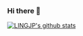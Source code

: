 ### Hi there 👋

[![LINGJP's github stats](https://github-readme-stats.vercel.app/api?username=LINGJP&show_icons=true&theme=radical&hide=prs&include_all_commits=true)](https://github.com/LINGJP)

<!--
**LINGJP/LINGJP** is a ✨ _special_ ✨ repository because its `README.md` (this file) appears on your GitHub profile.

Here are some ideas to get you started:

- 🔭 I’m currently working on ...
- 🌱 I’m currently learning ...
- 👯 I’m looking to collaborate on ...
- 🤔 I’m looking for help with ...
- 💬 Ask me about ...
- 📫 How to reach me: ...
- 😄 Pronouns: ...
- ⚡ Fun fact: ...
-->
